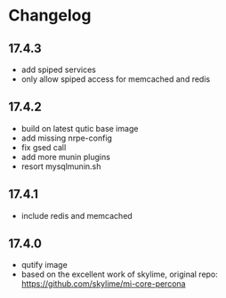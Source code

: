 # Changelog

## 17.4.3

* add spiped services
* only allow spiped access for memcached and redis

## 17.4.2

* build on latest qutic base image
* add missing nrpe-config
* fix gsed call
* add more munin plugins
* resort mysqlmunin.sh

## 17.4.1

* include redis and memcached

## 17.4.0

* qutify image
* based on the excellent work of skylime, original repo: https://github.com/skylime/mi-core-percona
